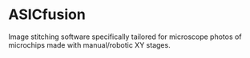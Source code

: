 ASICfusion
==========

Image stitching software specifically tailored for microscope photos of microchips made with manual/robotic XY stages.
